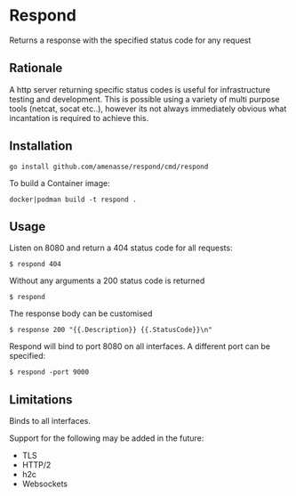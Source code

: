# Respond

Returns a response with the specified status code for any request

## Rationale

A http server returning specific status codes is useful for infrastructure testing and development. This is possible using a variety of multi purpose tools (netcat, socat etc..), however its not always immediately obvious what incantation is required to achieve this.


## Installation

    go install github.com/amenasse/respond/cmd/respond



To build a Container image:

    docker|podman build -t respond .

## Usage

Listen on 8080 and return a 404 status code for all requests:

```console
$ respond 404
```


Without any arguments a 200 status code is returned

```console
$ respond
```

The response body can be customised

```console
$ response 200 "{{.Description}} {{.StatusCode}}\n"
```

Respond will bind to port 8080 on all interfaces. A different port can be specified:

```console
$ respond -port 9000
```

## Limitations

Binds to all interfaces.

Support for the following may be added in the future:

 - TLS
 - HTTP/2
 - h2c
 - Websockets
